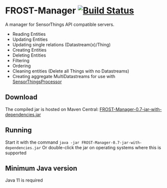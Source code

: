 # FROST-Manager  [![Build Status](https://github.com/FraunhoferIOSB/FROST-Manager/workflows/Maven%20Build/badge.svg)](https://github.com/FraunhoferIOSB/FROST-Manager/actions)
A manager for SensorThings API compatible servers.
- Reading Entities
- Updating Entities
- Updating single relations (Datastream(x)/Thing)
- Creating Entities
- Deleting Entities
- Filtering
- Ordering
- Cleaning entities (Delete all Things with no Datastreams)
- Creating aggregate MultiDatastreams for use with [SensorThingsProcessor](https://github.com/FraunhoferIOSB/SensorThingsProcessor)


## Download
The compiled jar is hosted on Maven Central: [FROST-Manager-0.7-jar-with-dependencies.jar](https://repo1.maven.org/maven2/de/fraunhofer/iosb/ilt/FROST-Manager/0.7/FROST-Manager-0.7-jar-with-dependencies.jar)

## Running
Start it with the command
```java -jar FROST-Manager-0.7-jar-with-dependencies.jar```
Or double-click the jar on operating systems where this is supported

## Minimum Java version
Java 11 is required
